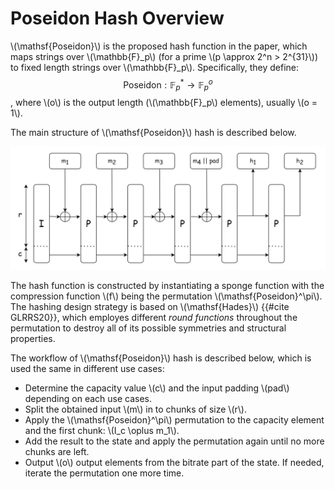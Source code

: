 # Poseidon Hash Overview

\\(\mathsf{Poseidon}\\) is the proposed hash function in the paper, which maps strings over \\(\mathbb{F}_p\\) (for a prime \\(p \approx 2^n > 2^{31}\\)) to fixed length strings over \\(\mathbb{F}_p\\). Specifically, they define: $$\mathsf{Poseidon}: \mathbb{F}_p^* \longrightarrow \mathbb{F}_p^o$$, where \\(o\\) is the output length (\\(\mathbb{F}_p\\) elements), usually \\(o = 1\\).

The main structure of \\(\mathsf{Poseidon}\\) hash is described below.

![Pic](./../../assets/poseidon-hash/Structure.png)

The hash function is constructed by instantiating a sponge function with the compression function \\(f\\) being the permutation \\(\mathsf{Poseidon}^\pi\\). The hashing design strategy is based on \\(\mathsf{Hades}\\) {{#cite GLRRS20}}, which employes different *round functions* throughout the permutation to destroy all of its possible symmetries and structural properties.

The workflow of \\(\mathsf{Poseidon}\\) hash is described below, which is used the same in different use cases:
- Determine the capacity value \\(c\\) and the input padding \\(pad\\) depending on each use cases.
- Split the obtained input \\(m\\) in to chunks of size \\(r\\).
- Apply the \\(\mathsf{Poseidon}^\pi\\) permutation to the capacity element and the first chunk: \\(I_c \oplus m_1\\).
- Add the result to the state and apply the permutation again until no more chunks are left.
- Output \\(o\\) output elements from the bitrate part of the state. If needed, iterate the permutation one more time.